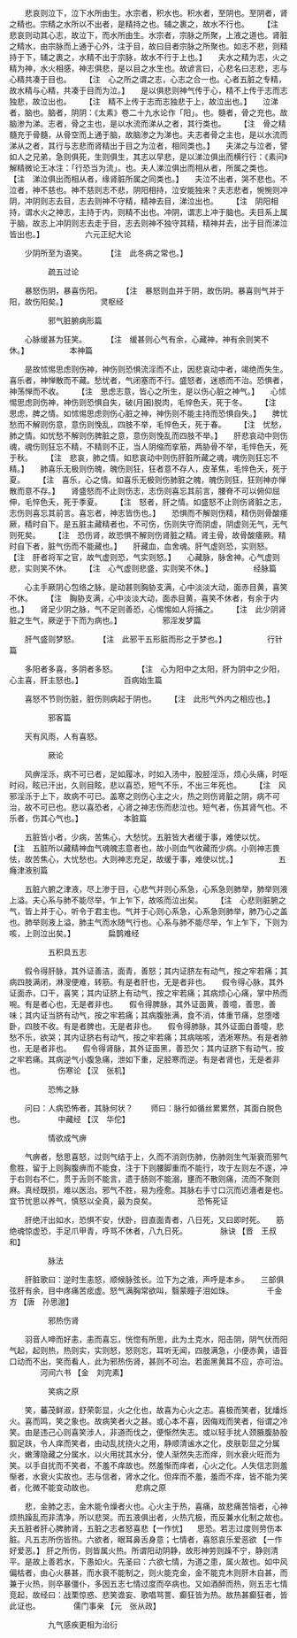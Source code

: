 <!-- { "loadSidebar": true } -->
　　悲哀则泣下，泣下水所由生。水宗者，积水也。积水者，至阴也。至阴者，肾之精也。宗精之水所以不出者，是精持之也。辅之裹之，故水不行也。　　 【注　悲哀则动其心志，故泣下，而水所由生。水宗者，宗脉之所聚，上液之道也。肾脏之精水，由宗脉而上通于心外，注于目，故曰目者宗脉之所聚也。如志不悲，则精持于下，辅之裹之，水精不出于宗脉，故水不行于上也。】　　夫水之精为志，火之精为神，水火相感，神志俱悲，是以目之水生也。故谚言曰，心悲名曰志悲，志与心精共凑于目也。　　 【注　心之所之谓之志，心志之合一也。心者五脏之专精，故水精与心精，共凑于目而为泣。】　　是以俱悲则神气传于心，精不上传于志而志独悲，故泣出也。　　 【注　精不上传于志而志独悲于上，故泣出也。】　　泣涕者，脑也。脑者，阴阴：《太素》卷二十九水论作「阳」。也。髓者，骨之充也。故脑渗为涕。志者，骨之主也，是以水流而涕从之者，其行类也。　　 【注　骨之精髓充于骨髓，从骨空而上通于脑，故脑渗之为涕也。夫志者骨之主也，是以水流而涕从之者，其行与志悲而肾精出于目之为泣者，相同类也。】　　夫涕之与泣者，譬如人之兄弟，急则俱死，生则俱生，其志以早悲，是以涕泣俱出而横行行：《素问》解精微论王冰注：「行恐当为流」。也。夫人涕泣俱出而相从者，所属之类也。　　 【注　涕泣俱出而相从者，缘肾脏所属之同类也。】　　夫泣不出者，哭不悲也。不泣者，神不慈也。神不慈则志不悲，阴阳相持，泣安能独来？夫志悲者，惋惋则冲阴，冲阴则志去目，志去则神不守精，精神去目，涕泣出也。　　 【注　阴阳相持，谓水火之神志，主持于内，则精不出也。冲阴，谓志上冲于脑也。夫目系上属于脑，故志上冲阴则志去走于目，志去则神不独守其精，精神并去，出于目而涕泣皆出也。】
　　　　　六元正纪大论

　　少阴所至为语笑。
　　 【注　此冬病之常也。】

　　　　　疏五过论

　　暴怒伤阴，暴喜伤阳。
　　 【注　暴怒则血并于阴，故伤阴。暴喜则气并于阳，故伤阳矣。】
　　　　灵枢经

　　　　　邪气脏腑病形篇

　　心脉缓甚为狂笑。
　　 【注　缓甚则心气有余，心藏神，神有余则笑不休。】
　　　　　本神篇

　　是故怵惕思虑则伤神，神伤则恐惧流淫而不止，因悲哀动中者，竭绝而失生。喜乐者，神惮散而不藏。愁忧者，气闭塞而不行。盛怒者，迷惑而不治。恐惧者，神荡惮而不收。　　 【注　思虑志意，皆心之所生，是以伤心脏之神气。】　　心怵惕思虑则伤神，神伤则恐惧自失，破(月囷)脱肉，毛悴色夭，死于冬。　　 【注　思虑，脾之情。如怵惕思虑则伤心脏之神，神伤则不能主持而恐惧自失。】　　脾忧愁而不解则伤意，意伤则悗乱，四肢不举，毛悴色夭，死于春。　　 【注　忧愁，肺之情。如忧愁不解则伤脾脏之意，意伤则悗乱而四肢不举。】　　肝悲哀动中则伤魂，魂伤则狂忘不精，不精则不正，当人阴缩而挛筋，两胁骨不举，毛悴色夭，死于秋。　　 【注　悲哀，肺之情。如悲哀动中则伤肝脏所藏之魂，魂伤则狂忘不精。】　　肺喜乐无极则伤魄，魄伤则狂，狂者意不存人，皮革焦，毛悴色夭，死于夏。　　 【注　喜乐，心之情。如喜乐无极则伤肺脏之魄，魄伤则狂，狂则神亦惮散而意不存。】　　肾盛怒而不止则伤志，志伤则喜忘其前言，腰脊不可以俯仰屈伸，毛悴色夭，死于季夏。　　 【注　怒者，肝之情。如盛怒不止则伤肾脏之志，志伤则喜忘其前言。喜忘者，神志皆伤也。】　　恐惧而不解则伤精，精伤则骨酸痿厥，精时自下。是五脏主藏精者也，不可伤，伤则失守而阴虚，阴虚则无气，无气则死矣。　　 【注　恐伤肾，故恐惧不解则伤肾脏之精。肾主骨，故骨酸痿厥。精时自下者，脏气伤而不能藏也。】　　肝藏血，血舍魂。肝气虚则恐，实则怒。　　 【注　肝者将军之官，故气虚则恐，气实则怒。】　　心藏脉，脉舍神。心气虚则悲，实则笑不休。　　 【注　心气虚则悲盛，实则笑不休。】
　　　　　经脉篇

　　心主手厥阴心包络之脉，是动甚则胸胁支满，心中淡淡大动，面赤目黄，喜笑不休。　　 【注　胸胁支满，心中淡淡大动，面赤目黄，喜笑不休者，有余于内也。】　　肾足少阴之脉，气不足则善恐，心惕惕如人将捕之。　　 【注　此少阴肾脏之生气，厥逆于下而为病也。】
　　　　　邪淫发梦篇

　　肝气盛则梦怒。
　　 【注　此邪干五形脏而形之于梦也。】
　　　　　行针篇

　　多阳者多喜，多阴者多怒。
　　 【注　心为阳中之太阳，肝为阴中之少阳，心主喜，肝主怒也。】
　　　　　百病始生篇

　　喜怒不节则伤脏，脏伤则病起于阴也。　　 【注　此形气外内之相应也。】

　　　　　邪客篇

　　天有风雨，人有喜怒。

　　　　　厥论

　　风痹淫泺，病不可已者，足如履冰，时如入汤中，股胫淫泺，烦心头痛，时呕时闷，眩已汗出，久则目眩，悲以喜恐，短气不乐，不出三年死也。　　 【注　风邪淫泺于上下，故病不可已。盖寒之则伤心主之火，热之则伤肾脏之阴，病不可治，故不可已也。悲以喜恐者，心肾之神志伤而悲泣也。短气者，伤其肾气也。不乐者，伤其心气也。】
　　　　　本脏篇

　　五脏皆小者，少病，苦焦心，大愁忧。五脏皆大者缓于事，难使以忧。　　 【注　五脏所以藏精神血气魂魄志意者也，故小则血气收藏而少病。小则神志畏怯，故苦焦心，大忧愁也。大则神志充足，故缓于事，难使以忧。】
　　　　　五癃津液别篇

　　五脏六腑之津液，尽上渗于目，心悲气并则心系急，心系急则肺举，肺举则液上溢。夫心系与肺不能尽举，乍上乍下，故咳而泣出矣。　　 【注　心悲则脏腑之气，皆上并于心，听令于君主也。气并于心则心系急，心系急则肺举，肺乃心之盖也。肺举则液上溢，肺主气而水随气行也。心系与肺不能尽举，乍上乍下，下则为咳，上则泣出矣。】
　　　　扁鹊难经

　　　　　五积具五志

　　假令得肝脉，其外证善洁，面青，善怒；其内证脐左有动气，按之牢若痛；其病四肢满闭，淋溲便难，转筋。有是者肝也，无是者非也。　　假令得心脉，其外证面赤，口干，喜笑；其内证脐上有动气，按之牢若痛；其病烦心心痛，掌中热而啘。有是者心也，无是者非也。　　假令得脾脉，其外证面黄，善噫，善思，善味；其内证当脐有动气，按之牢若痛；其病腹胀满，食不消，体重节痛，怠堕嗜卧，四肢不收。有是者脾也，无是者非也。　　假令得肺脉，其外证面白善嚏，悲愁不乐，欲哭；其内证脐右有动气，按之牢若痛；其病喘咳，洒淅寒热。有是者肺也，无是者非也。　　假令得肾脉，其外证面黑，善恐欠；其内证脐下有动气，按之牢若痛。其病逆气小腹急痛，泄如下重，足胫寒而逆。有是者肾也，无是者非也。
　　　　伤寒论 【汉　张机】

　　　　　恐怖之脉

　　问曰：人病恐怖者，其脉何状？
　　师曰：脉行如循丝累累然，其面白脱色也。
　　　　中藏经 【汉　华佗】

　　　　　情欲成气痹

　　气痹者，愁思喜怒，过则气结于上，久而不消则伤肺，伤肺则生气渐衰而邪气愈胜，留于上则胸腹痹而不能食，注于下则腰脚重而不能行，攻于左则左不遂，冲于右则右不仁，贯于舌则不能言，遗于肠则不能溺，壅而不散则痛，流而不聚则麻。真经既损，难以医治。邪气不胜，易为痊愈。其脉右手寸口沉而迟濇者是也。宜节忧思以养气，慎怒以全真，最为良矣。
　　　　　恐怖死证

　　肝绝汗出如水，恐惧不安，伏卧，目直面青者，八日死，又曰即时死。　　筋绝魂惊虚恐，手足爪甲青，呼骂不休者，八九日死。
　　　　脉诀 【晋　王叔和】

　　　　　脉法

　　肝脏歌曰：逆时生恚怒，顺候脉弦长。泣下为之液，声呼是本乡。　　三部俱弦肝有余，目中疼痛苦痃虚。怒气满胸常欲叫，翳蒙瞳子泪如珠。
　　　　千金方 【唐　孙思邈】

　　　　　邪热伤肾

　　羽音人呻而好恚，恚而喜忘，恍惚有所思，此为土克水，阳击阴，阴气伏而阳气起，起则热，热则实，实则怒，怒则忘，耳听无闻，四肢满急，小便赤黄，语音口动而不出，笑而看人，此为邪热伤肾，甚则不可治。若面黑黄耳不应，亦可治。
　　　　河间六书 【金　刘完素】

　　　　　笑病之原

　　笑，蕃茂鲜淑，舒荣彰显，火之化也，故喜为心火之志。喜极而笑者，犹燔烁火。喜而鸣，笑之象也。故病笑者火之甚。或心本不喜，因侮戏而笑者，俗谓之冷笑。由是违己心则喜笑涉人，非道而伐之，便惭然失志。或以轻手扰人颈腋腹胁股腘足趺，令人痒而笑者，由动乱扰挠火之用，静顺清谧水之化，皮肤彰显之分属火，嫩薄隐藏之分属水，以火用扰其水分，使人渐然失志而痒，则水衰火旺而为笑。以手自扰而不笑者，不羞不痒故也。然羞惭而痒者，心火之化。人失信志则羞惭者，水衰火实故也。志与信者，肾水之化。但痒而不羞，羞而不痒，皆不能为笑者，化微不能变动故也。
　　　　　悲病之原

　　悲，金肺之志，金木能令燥者火也。心火主于热，喜痛，故悲痛苦恼者，心神烦热躁乱而非清净，所以悲哭。而五液俱出者，火热亢极，而反兼水化制之故也。夫五脏者肝心脾肺肾，五脏之志者怒喜悲【一作忧】 　思恐。若志过度则劳伤本脏。凡五志所伤皆热。六欲者，眼耳鼻舌身意；七情者，喜怒哀乐爱恶欲 【一作好爱恶。】 肝之所伤，则皆属火热。所谓阳动阴静，故形神劳则躁不宁，静则清平。是故上善若水，下愚如火。先圣曰：六欲七情，为道之患，属火故也。如中风偏枯者，由心火暴甚，而水衰不能制之，则火能克金，金不能克木则肝木自甚，而兼于火热，则卒暴僵仆，多因五志七情过度而卒病也。又如酒醉而热，则五志七情竞起，故经曰：战栗惊惑、悲笑谵妄、歌唱骂詈、癫狂皆为热。故热甚癫狂者，皆此证也。
　　　　儒门事亲 【元　张从政】

　　　　　九气感疾更相为治衍

